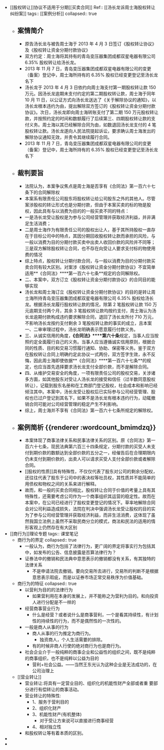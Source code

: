 - [[股权转让]]协议不适用于分期[[买卖合同]]
  Ref:: [[汤长龙诉周士海股权转让纠纷案]]
  tags:: [[案例分析]]
  collapsed:: true
	- ## 案情简介
		- 原告汤长龙与被告周士海于 2013 年 4 月 3 日签订《股权转让协议》及《股权转让资金分期付款协议》
		- 双方约定：周士海将其持有的青岛变压器集团成都双星电器有限公司 6.35% 股权转让给汤长龙。
		- 2013 年 11 月 7 日，青岛变压器集团成都双星电器有限公司的变更（备案）登记中，周士海所持有的 6.35% 股权已经变更登记至汤长龙名下
		- 汤长龙于 2013 年 4 月 3 日依约向周士海支付第一期股权转让款 150 万元。因汤长龙逾期未支付约定的第二期股权转让款，周士海于同年 10 月 11 日，以公证方式向汤长龙送达了《关于解除协议的通知》，以汤长龙根本违约为由，提出解除双方签订的《股权转让资金分期付款协议》。次日，汤长龙即向周士海转账支付了第二期 150 万元股权转让款，并按照约定的时间和数额履行了后续第三、四期股权转让款的支付义务。周士海以其已经解除合同为由，如数退回汤长龙支付的 4 笔股权转让款。汤长龙遂向人民法院提起诉讼，要求确认周士海发出的解除协议通知无效，并责令其继续履行合同。
		- 2013 年 11 月 7 日，青岛变压器集团成都双星电器有限公司的变更（备案）登记中，周士海所持有的 6.35% 股权已经变更登记至汤长龙名下
	- ## 裁判要旨
		- 法院认为，本案争议焦点是周士海是否享有《合同法》第一百六十七条下的合同解除权
		- 本案系有限责任公司股东将股权转让给公司股东之外的其他人。尽管案涉股权的转让形式也是分期付款，但由于本案买卖的标的物是股权，因此具有与以消费为目的的一般买卖不同的特点：
		- 一是汤长龙受让股权是为参与公司经营管理并获取经济利益，并非满足生活消费；
		- 二是周士海作为有限责任公司的股权出让人，基于其所持股权一直存在于目标公司中的特点，其因分期回收股权转让款而承担的风险，与一般以消费为目的分期付款买卖中出卖人收回价款的风险并不同等；三是双方解除股权转让合同，也不存在向受让人要求支付标的物使用费的情况
		- 综上特点，股权转让分期付款合同，与一般以消费为目的分期付款买卖合同有较大区别。对案涉《股权转让资金分期付款协议》不宜简单适用**《合同法》****第一百六十七条**规定的合同解除权。
		- 二、本案中，双方订立《股权转让资金分期付款协议》的合同目的能够实现
		- 汤长龙和周士海订立《股权转让资金分期付款协议》的目的是转让周士海所持青岛变压器集团成都双星电器有限公司 6.35% 股权给汤长龙。根据汤长龙履行股权转让款的情况，除第 2 笔股权转让款 150 万元逾期支付两个月，其余 3 笔股权转让款均按约支付，周士海认为汤长龙逾期付款构成违约要求解除合同，退回了汤长龙所付 710 万元，不影响汤长龙按约支付剩余 3 笔股权转让款的事实的成立，且本案一、二审审理过程中，汤长龙明确表示愿意履行付款义务。
		- 三、从诚实信用的角度，**《合同法》****第六十条**规定，当事人应当按照约定全面履行自己的义务。当事人应当遵循诚实信用原则，根据合同的性质、目的和交易习惯履行通知、协助、保密等义务。鉴于双方在股权转让合同上明确约定此协议一式两份，双方签字生效，永不反悔，因此周士海即使依据**《合同法》****第一百六十七条**的规定，也应当首先选择要求汤长龙支付全部价款，而不是解除合同。
		- 四、从维护交易安全的角度，一项有限责任公司的股权交易，关涉诸多方面，如其他股东对受让人汤长龙的接受和信任（过半数同意股权转让），记载到股东名册和在工商部门登记股权，社会成本和影响已经倾注其中。本案中，汤长龙受让股权后已实际参与公司经营管理、股权也已过户登记到其名下，如果不是汤长龙有根本违约行为，动辄撤销合同可能对公司经营管理的稳定产生不利影响。
		- 综上，周士海并不享有《合同法》第一百六十七条所规定的解除权。
	- ## 案例简析 {{renderer :wordcount_bmimdzq}}
		- 本案体现了商事法律关系和民事法律关系的区别。原《合同法》第一百六十七条，现民法典第六百三十四条规定，分期付款的买受人未支付到期价款的数额达到全部价款的五分之一，经催告后在合理期限内仍未支付到期价款的，出卖人可以请求买受人支付全部价款或者解除合同。
		- [[股权的性质]]具有特殊性，不仅仅代表了股东对公司的剩余分配权，还往往代表了股东于公司中的表决权等社员权，其性质并不能简单的用债权和物权之间的关系来进行解释。
		- 故而，和一般的买卖合同相比，股权转让合同于价值的考量上具有其特殊性，还需要考虑公司作为一个商事组织其运营的稳定性。故而在本案中，在公司已经进行了股权变更登记的情况下。草率地解除合同会对公司利益造成损失，法院在判决中强调汤长龙受让股权的目的实为了参与公司经营管理并获取经济利益，而非生活消费，这体现了虽然我国立法例上虽然不采取民商分立的模式，商法和民法的适用的情形客观上仍然存在有大区别
- [[商行为]]理论专题
  tags:: 课堂笔记
	- 商行为的界定
	  collapsed:: true
		- 一般认为，商行为包括了法律行为，更广阔的界定将事实行为包括其中，如发布的公告、信息披露是否算法律行为？
		- 证券法中的撤销和民法典中意思表示的撤销都没有关系，有其独特的法律关系
			- 不是申请法院去撤销。要向交易所去进行，交易所的判断不是根据意思表示瑕疵，而是以证券市场正常交易秩序为价值基础。
	- 商行为的特征
	  collapsed:: true
		- 以营利为目的的法律行为
			- 如果营利用在本身的发展上，并不能称之为营利为目的。和向投资人进行分配是不一样的
		- 经营商事营业行为
			- 什么是经营？或者说什么是商事营利，一个是看其持续性，有计划性的持续性的行为，而不是偶然性的一次性的。
		- 一般是商人从事的行为
			- 商人从事的行为推定为商行为。
				- 独资商人，个人生活需要的排除。
			- 有的时候非商人行使的绝对商行为也是商行为。
		- 社会企业介于一般纯粹的商事企业和公益性的组织之间，既不是纯粹的商事组织，也不是纯粹以公益为目的
			- 营利+社会公益。——当然王东光认为这种企业是无法成功的，在公司治理上
	- [[营业转让]]
		- 营业转让:将具有一定营业目的、组织化的机能性财产全部或者重
		  要部分进行有偿转让的商事活动。
		- 营业转让的特殊性:
			- 1、服务于营利目的
			- 2、组织化财产
			- 3、机能性财产(有机整体)
				- 对于受让方来说可以直接进行商事经营
			- 4、相对独立性
		- 和股权转让等有着本质的区别。
-
-